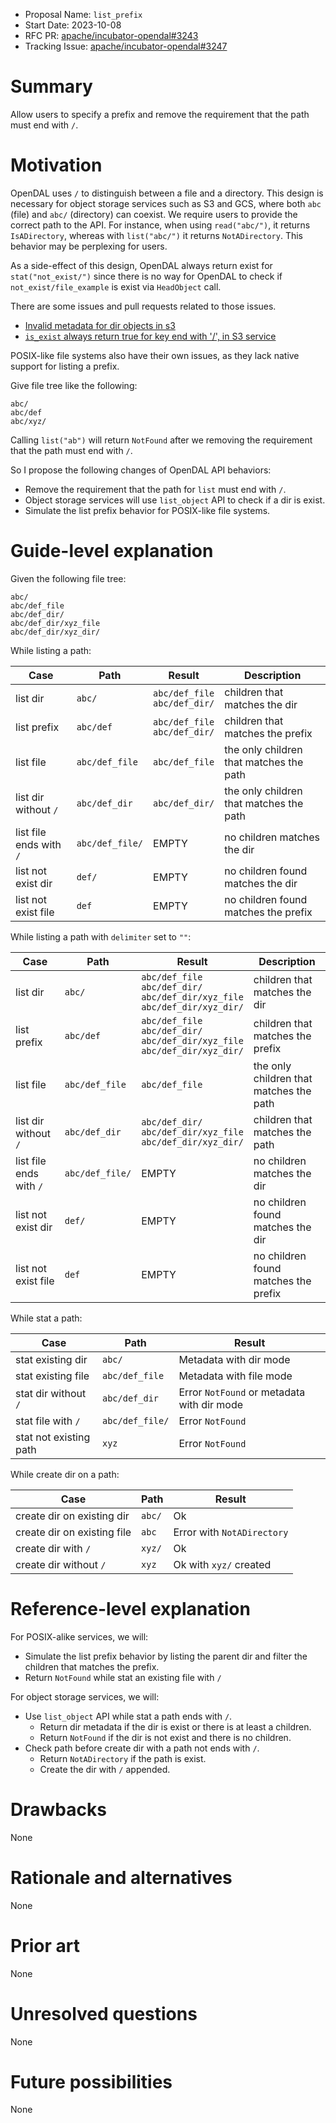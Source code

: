 - Proposal Name: `list_prefix`
- Start Date: 2023-10-08
- RFC PR: [apache/incubator-opendal#3243](https://github.com/apache/incubator-opendal/pull/3243)
- Tracking Issue: [apache/incubator-opendal#3247](https://github.com/apache/incubator-opendal/issues/3247)

# Summary

Allow users to specify a prefix and remove the requirement that the path must end with `/`.

# Motivation

OpenDAL uses `/` to distinguish between a file and a directory. This design is necessary for object storage services such as S3 and GCS, where both `abc` (file) and `abc/` (directory) can coexist. We require users to provide the correct path to the API. For instance, when using `read("abc/")`, it returns `IsADirectory`, whereas with `list("abc/")` it returns `NotADirectory`. This behavior may be perplexing for users.

As a side-effect of this design, OpenDAL always return exist for `stat("not_exist/")` since there is no way for OpenDAL to check if `not_exist/file_example` is exist via `HeadObject` call.

There are some issues and pull requests related to those issues.

- [Invalid metadata for dir objects in s3](https://github.com/apache/incubator-opendal/issues/3199)
- [`is_exist` always return true for key end with '/', in S3 service](https://github.com/apache/incubator-opendal/issues/2086)

POSIX-like file systems also have their own issues, as they lack native support for listing a prefix.

Give file tree like the following:

```shell
abc/
abc/def
abc/xyz/
```

Calling `list("ab")` will return `NotFound` after we removing the requirement that the path must end with `/`.

So I propose the following changes of OpenDAL API behaviors:

- Remove the requirement that the path for `list` must end with `/`.
- Object storage services will use `list_object` API to check if a dir is exist.
- Simulate the list prefix behavior for POSIX-like file systems.

# Guide-level explanation

Given the following file tree:

```shell
abc/
abc/def_file
abc/def_dir/
abc/def_dir/xyz_file
abc/def_dir/xyz_dir/
```

While listing a path:

| Case                    | Path            | Result                              | Description                             |
|-------------------------|-----------------|-------------------------------------|-----------------------------------------|
| list dir                | `abc/`          | `abc/def_file` <br/> `abc/def_dir/` | children that matches the dir           |
| list prefix             | `abc/def`       | `abc/def_file` <br/> `abc/def_dir/` | children that matches the prefix        |
| list file               | `abc/def_file`  | `abc/def_file`                      | the only children that matches the path |
| list dir without `/`    | `abc/def_dir`   | `abc/def_dir/`                      | the only children that matches the path |
| list file ends with `/` | `abc/def_file/` | EMPTY                               | no children matches the dir             |
| list not exist dir      | `def/`          | EMPTY                               | no children found matches the dir       |
| list not exist file     | `def`           | EMPTY                               | no children found matches the prefix    |

While listing a path with `delimiter` set to `""`:

| Case                    | Path            | Result                                                                                        | Description                             |
|-------------------------|-----------------|-----------------------------------------------------------------------------------------------|-----------------------------------------|
| list dir                | `abc/`          | `abc/def_file` <br/> `abc/def_dir/` <br/> `abc/def_dir/xyz_file` <br/> `abc/def_dir/xyz_dir/` | children that matches the dir           |
| list prefix             | `abc/def`       | `abc/def_file` <br/> `abc/def_dir/` <br/> `abc/def_dir/xyz_file` <br/> `abc/def_dir/xyz_dir/` | children that matches the prefix        |
| list file               | `abc/def_file`  | `abc/def_file`                                                                                | the only children that matches the path |
| list dir without `/`    | `abc/def_dir`   | `abc/def_dir/` <br/> `abc/def_dir/xyz_file` <br/> `abc/def_dir/xyz_dir/`                      | children that matches the path          |
| list file ends with `/` | `abc/def_file/` | EMPTY                                                                                         | no children matches the dir             |
| list not exist dir      | `def/`          | EMPTY                                                                                         | no children found matches the dir       |
| list not exist file     | `def`           | EMPTY                                                                                         | no children found matches the prefix    |

While stat a path:

| Case                   | Path            | Result                                     |
|------------------------|-----------------|--------------------------------------------|
| stat existing dir      | `abc/`          | Metadata with dir mode                     | 
| stat existing file     | `abc/def_file`  | Metadata with file mode                    | 
| stat dir without `/`   | `abc/def_dir`   | Error `NotFound` or metadata with dir mode | 
| stat file with `/`     | `abc/def_file/` | Error `NotFound`                           |
| stat not existing path | `xyz`           | Error `NotFound`                           |

While create dir on a path:

| Case                        | Path   | Result                     |
|-----------------------------|--------|----------------------------|
| create dir on existing dir  | `abc/` | Ok                         |
| create dir on existing file | `abc`  | Error with `NotADirectory` |
| create dir with `/`         | `xyz/` | Ok                         |
| create dir without `/`      | `xyz`  | Ok with `xyz/` created     |

# Reference-level explanation

For POSIX-alike services, we will:

- Simulate the list prefix behavior by listing the parent dir and filter the children that matches the prefix.
- Return `NotFound` while stat an existing file with `/`

For object storage services, we will:

- Use `list_object` API while stat a path ends with `/`.
  - Return dir metadata if the dir is exist or there is at least a children.
  - Return `NotFound` if the dir is not exist and there is no children.
- Check path before create dir with a path not ends with `/`.
  - Return `NotADirectory` if the path is exist.
  - Create the dir with `/` appended.

# Drawbacks

None

# Rationale and alternatives

None

# Prior art

None

# Unresolved questions

None

# Future possibilities

None
